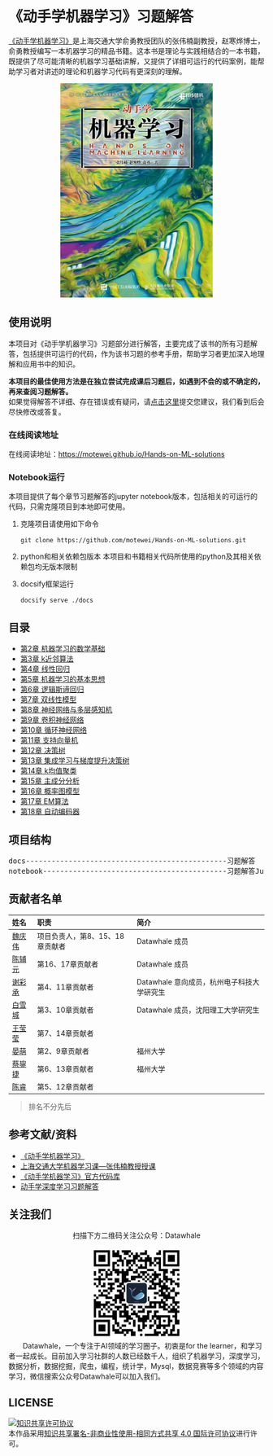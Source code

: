 # 《动手学机器学习》习题解答
  
[《动手学机器学习》](https://hml.boyuai.com/)是上海交通大学俞勇教授团队的张伟楠副教授，赵寒烨博士，俞勇教授编写一本机器学习的精品书籍。这本书是理论与实践相结合的一本书籍，既提供了尽可能清晰的机器学习基础讲解，又提供了详细可运行的代码案例，能帮助学习者对讲述的理论和机器学习代码有更深刻的理解。  

<div align="center">
    <img src="./resources/Book.jpg" alt="《动手学机器学习》" width="300">
</div>

## 使用说明
本项目对《动手学机器学习》习题部分进行解答，主要完成了该书的所有习题解答，包括提供可运行的代码，作为该书习题的参考手册，帮助学习者更加深入地理解和应用书中的知识。  

**本项目的最佳使用方法是在独立尝试完成课后习题后，如遇到不会的或不确定的，再来查阅习题解答。**  
如果觉得解答不详细、存在错误或有疑问，请[点击这里](https://github.com/motewei/Hands-on-ML-solutions/issues)提交您建议，我们看到后会尽快修改或答复。

### 在线阅读地址
在线阅读地址：https://motewei.github.io/Hands-on-ML-solutions

### Notebook运行
本项目提供了每个章节习题解答的jupyter notebook版本，包括相关的可运行的代码，只需克隆项目到本地即可使用。  
1. 克隆项目请使用如下命令
    ```shell
    git clone https://github.com/motewei/Hands-on-ML-solutions.git
    ```
      
2. python和相关依赖包版本
   本项目和书籍相关代码所使用的python及其相关依赖包均无版本限制
  
3. docsify框架运行
    ```shell
    docsify serve ./docs
    ```


## 目录
  * [第2章 机器学习的数学基础](./docs/第2章%20机器学习的数学基础/ch02.md)
  * [第3章 k近邻算法](./docs/第3章%20k近邻算法/ch03.md)
  * [第4章 线性回归](./docs/第4章%20线性回归/ch04.md)
  * [第5章 机器学习的基本思想](./docs/第5章%20机器学习的基本思想/ch05.md)
  * [第6章 逻辑斯谛回归](./docs/第6章%20逻辑斯谛回归/ch06.md)
  * [第7章 双线性模型](./docs/第7章%20双线性模型/ch07.md)
  * [第8章 神经网络与多层感知机](./docs/第8章%20神经网络与多层感知机/ch08.md)
  * [第9章 卷积神经网络](./docs/第9章%20卷积神经网络/ch09.md)
  * [第10章 循环神经网络](./docs/第10章%20循环神经网络/ch10.md)
  * [第11章 支持向量机](./docs/第11章%20支持向量机/ch11.md)
  * [第12章 决策树](./docs/第12章%20决策树/ch12.md)
  * [第13章 集成学习与梯度提升决策树](./docs/第13章%20集成学习与梯度提升决策树/ch13.md)
  * [第14章 k均值聚类](./docs/第14章%20k均值聚类/ch14.md)
  * [第15章 主成分分析](./docs/第15章%20主成分分析/ch15.md)
  * [第16章 概率图模型](./docs/第16章%20概率图模型/ch16.md)
  * [第17章 EM算法](./docs/第17章%20EM算法/ch17.md)
  * [第18章 自动编码器](./docs/第18章%20自动编码器/ch18.md)


## 项目结构
<pre>
docs-----------------------------------------------习题解答
notebook-------------------------------------------习题解答JupyterNotebook格式
</pre>


## 贡献者名单
| 姓名 | 职责 | 简介 |
| :---| :---| :--- |
| [魏庆伟](https://github.com/motewei) | 项目负责人，第8、15、18章贡献者 | Datawhale 成员|
| [陈辅元](https://github.com/Fuyuan-bit)| 第16、17章贡献者 | Datawhale 成员|
| [谢彩承](https://github.com/YoungBossX)| 第4、11章贡献者 | Datawhale 意向成员，杭州电子科技大学研究生|
| [白雪城](https://github.com/JackBaixue)| 第3、10章贡献者 | Datawhale 成员，沈阳理工大学研究生|
| [王莹莹](https://github.com/fuyueagain)| 第7、14章贡献者 ||
| [晏萌](https://github.com/ym-kyeV1016)| 第2、9章贡献者 | 福州大学|
| [蔡鋆捷](https://github.com/xinala-781)| 第6、13章贡献者 | 福州大学|
| [陈睿](https://github.com/riannyway)| 第5、12章贡献者 | |
> 排名不分先后


## 参考文献/资料
- [《动手学机器学习》](https://hml.boyuai.com/books/)
- [上海交通大学机器学习课—张伟楠教授授课](https://space.bilibili.com/3546754433681656/lists/4008986?type=season)
- [《动手学机器学习》官方代码库](https://github.com/boyu-ai/Hands-on-ML)
- [动手学深度学习习题解答](https://github.com/datawhalechina/d2l-ai-solutions-manual/tree/master/docs)


## 关注我们
<div align=center>
<p>扫描下方二维码关注公众号：Datawhale</p>
<img src="./resources/qrcode.jpeg" width = "180" height = "180">
</div>
&emsp;&emsp;Datawhale，一个专注于AI领域的学习圈子。初衷是for the learner，和学习者一起成长。目前加入学习社群的人数已经数千人，组织了机器学习，深度学习，数据分析，数据挖掘，爬虫，编程，统计学，Mysql，数据竞赛等多个领域的内容学习，微信搜索公众号Datawhale可以加入我们。


## LICENSE

<a rel="license" href="http://creativecommons.org/licenses/by-nc-sa/4.0/"><img alt="知识共享许可协议" style="border-width:0" src="https://img.shields.io/badge/license-CC%20BY--NC--SA%204.0-lightgrey" /></a><br />本作品采用<a rel="license" href="http://creativecommons.org/licenses/by-nc-sa/4.0/">知识共享署名-非商业性使用-相同方式共享 4.0 国际许可协议</a>进行许可。